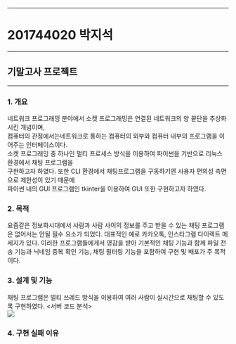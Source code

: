 * * *
# 201744020 박지석
* * *
## 기말고사 프로젝트
* * *
### 1. 개요
 네트워크 프로그래밍 분야에서 소켓 프로그래밍은 연결된 네트워크의 양 끝단을 추상화시킨 개념이며, </br>
 컴퓨터의 관점에서는네트워크로 통하는 컴퓨터의 외부와 컴퓨터 내부의 프로그램을 이어주는 인터페이스이다.</br>
 소켓 프로그래밍 중 하나인 멀티 프로세스 방식을 이용하여 파이썬을 기반으로 리눅스 환경에서 채팅 프로그램을 </br>
 구현하고자 하였다. 또한 CLI 환경에서 채팅프로그램을 구동하기엔 사용자 편의성 측면으로 제한성이 있기 때문에 </br>
 파이썬 내의 GUI 프로그램인 tkinter을 이용하여 GUI 또한 구현하고자 하였다.
 
 ### 2. 목적
  요즘같은 정보화시대에서 사람과 사람 사이의 정보를 주고 받을 수 있는 채팅 프로그램은 없어서는 안될 필수 요소가 되었다.
  대표적인 예로 카카오톡, 인스타그램 다이렉트 메세지가 있다. 이러한 프로그램들에게서 영감을 받아 기본적인 채팅 기능과 함께
  파일 전송 기능과 닉네임 중복 확인 기능, 채팅 필터링 기능을 포함하여 구현 및 배포가 주 목적이다.
  
 ### 3. 설계 및 기능
  채팅 프로그램은 멀티 쓰레드 방식을 이용하여 여러 사람이 실시간으로 채팅할 수 있도록 구현하였다.
  <서버 코드 분석><br>
 <img width="" height="" src="../이미지/서버코드1.PNG"></img>
  
 ### 4. 구현 실패 이유
 
